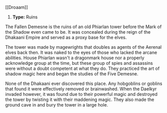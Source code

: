 [[Droaam]]
1. **Type:** Ruins

The Fallen Demesne is the ruins of an old Phiarlan tower before the Mark of the Shadow even came to be. It was concealed during the reign of the Dhakaani Empire and served as a proxy base for the elves.

The tower was made by magewrights that doubles as agents of the Aerenal elves back then. It was naked to the eyes of those who lacked the arcane abilities. House Phiarlan wasn't a dragonmark house nor a properly acknowledge group at the time, but these group of spies and assassins were without a doubt competent at what they do. They practiced the art of shadow magic here and began the studies of the Five Demesne.

None of the Dhakaani ever discovered this place. Any hobgoblins or goblins that found it were effectively removed or brainwashed. When the Daelkyr invaded however, it was found due to their powerful magic and destroyed the tower by twisting it with their maddening magic. They also made the ground cave in and bury the tower in a large hole.